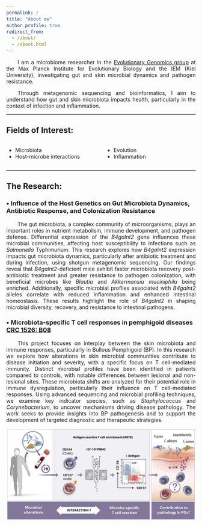 ```yaml
---
permalink: /
title: "About me"
author_profile: true
redirect_from: 
  - /about/
  - /about.html
---
```


<p style="text-align: justify; text-indent: 30px;">
I am a microbiome researcher in the <a href="http://web.evolbio.mpg.de/evolgenomics/">Evolutionary Genomics group</a> at the Max Planck Institute for Evolutionary Biology and the IEM (Kiel University), investigating gut and skin microbial dynamics and pathogen resistance.
</p>

<p style="text-align: justify; text-indent: 30px;">
Through metagenomic sequencing and bioinformatics, I aim to understand how gut and skin microbiota impacts health, particularly in the context of infection and inflammation.
</p>

<hr>

## Fields of Interest:

<div style="display: flex; gap: 20px;">
  <div style="flex: 1; text-align: left;">
    <ul>
      <li>Microbiota</li>
      <li>Host-microbe interactions</li>
    </ul>
  </div>
  <div style="flex: 1; text-align: left;">
    <ul>
      <li>Evolution</li>
      <li>Inflammation</li>
    </ul>
  </div>
</div>

<hr>

## The Research:

### • Influence of the Host Genetics on Gut Microbiota Dynamics, Antibiotic Response, and Colonization Resistance

<p style="text-align: justify; text-indent: 30px;">
The gut microbiota, a complex community of microorganisms, plays an important roles in nutrient metabolism, immune development, and pathogen defense. Differential expression of the <em>B4galnt2</em> gene influences these microbial communities, affecting host susceptibility to infections such as <em>Salmonella</em> Typhimurium. This research explores how <em>B4galnt2</em> expression impacts gut microbiota dynamics, particularly after antibiotic treatment and during infection, using shotgun metagenomic sequencing. Our findings reveal that <em>B4galnt2</em>-deficient mice exhibit faster microbiota recovery post-antibiotic treatment and greater resistance to pathogen colonization, with beneficial microbes like <em>Blautia</em> and <em>Akkermansia muciniphila</em> being enriched. Additionally, specific microbial profiles associated with <em>B4galnt2</em> alleles correlate with reduced inflammation and enhanced intestinal homeostasis. These results highlight the role of <em>B4galnt2</em> in shaping microbial diversity, recovery, and resistance to intestinal pathogens.
</p>

### • Microbiota-specific T cell responses in pemphigoid diseases [CRC 1526: B08](https://www.sfb1526.uni-luebeck.de/research/research-area-b/project-b08.html)

<p style="text-align: justify; text-indent: 30px;">
This project focuses on interplay between the skin microbiota and immune responses, particularly in Bullous Pemphigoid (BP). In this research we explore how alterations in skin microbial communities contribute to disease initiation and severity, with a specific focus on T cell-mediated immunity. Distinct microbial profiles have been identified in patients compared to controls, with notable differences between lesional and non-lesional sites. These microbiota shifts are analyzed for their potential role in immune dysregulation, particularly their influence on T cell-mediated responses. Using advanced sequencing and microbial profiling techniques, we examine key indicator species, such as <em>Staphylococcus</em> and <em>Corynebacterium</em>, to uncover mechanisms driving disease pathology. The work seeks to provide insights into BP pathogenesis and to support the development of targeted diagnostic and therapeutic strategies.
</p>

<img align="center" src="../images/CRC1526.png">
